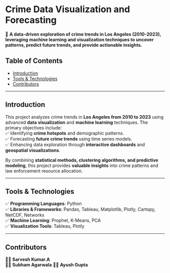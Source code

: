 # **Crime Data Visualization and Forecasting**  

📌 **A data-driven exploration of crime trends in Los Angeles (2010-2023), leveraging machine learning and visualization techniques to uncover patterns, predict future trends, and provide actionable insights.**  

## **Table of Contents**  
- [Introduction](#introduction)   
- [Tools & Technologies](#tools--technologies)    
- [Contributors](#contributors)  

---  

## **Introduction**  
This project analyzes crime trends in **Los Angeles from 2010 to 2023** using advanced **data visualization** and **machine learning** techniques. The primary objectives include:  
✅ Identifying **crime hotspots** and demographic patterns.  
✅ Forecasting **future crime trends** using time series models.  
✅ Enhancing data exploration through **interactive dashboards** and **geospatial visualizations**.  

By combining **statistical methods, clustering algorithms, and predictive modeling**, this project provides **valuable insights** into crime patterns and law enforcement resource allocation.  

---  


## **Tools & Technologies**  
✅ **Programming Languages**: Python  
✅ **Libraries & Frameworks**: Pandas, Tableau, Matplotlib, Plotly, Cartopy, NetCDF, Networkx  
✅ **Machine Learning**: Prophet, K-Means, PCA  
✅ **Visualization Tools**: Tableau, Plotly


---  

## **Contributors**  
👨‍💻 **Sarvesh Kumar.A**  
👨‍💻 **Subham Agarwala** 
👨‍💻 **Ayush Gupta** 
